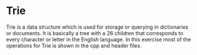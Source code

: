 # Trie
Trie is a data structure which is used for storage or querying in dictionaries or documents. It is basically a tree with a 26 children that corresponds to every character or letter in the English language. In this exercise most of the operations for Trie is shown in the cpp and header files.

